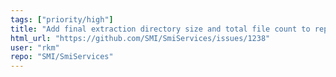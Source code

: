 ```yaml
---
tags: ["priority/high"]
title: "Add final extraction directory size and total file count to reports"
html_url: "https://github.com/SMI/SmiServices/issues/1238"
user: "rkm"
repo: "SMI/SmiServices"
---
```


